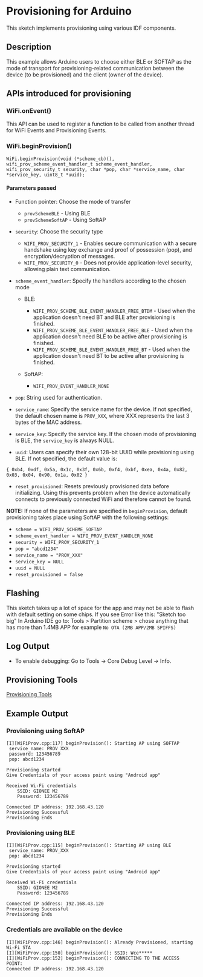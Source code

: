 # Provisioning for Arduino

This sketch implements provisioning using various IDF components.

## Description

This example allows Arduino users to choose either BLE or SOFTAP as the mode of transport for provisioning-related communication between the device (to be provisioned) and the client (owner of the device).

## APIs introduced for provisioning

### WiFi.onEvent()

This API can be used to register a function to be called from another
thread for WiFi Events and Provisioning Events.

### WiFi.beginProvision()

```
WiFi.beginProvision(void (*scheme_cb)(), wifi_prov_scheme_event_handler_t scheme_event_handler, wifi_prov_security_t security, char *pop, char *service_name, char *service_key, uint8_t *uuid);
```

#### Parameters passed

- Function pointer: Choose the mode of transfer
    - `provSchemeBLE` - Using BLE
    - `provSchemeSoftAP` - Using SoftAP

- `security`: Choose the security type
    - `WIFI_PROV_SECURITY_1` - Enables secure communication with a secure handshake using key exchange and proof of possession (pop), and encryption/decryption of messages.
    - `WIFI_PROV_SECURITY_0` - Does not provide application-level security, allowing plain text communication.

- `scheme_event_handler`: Specify the handlers according to the chosen mode
    - BLE:
        - `WIFI_PROV_SCHEME_BLE_EVENT_HANDLER_FREE_BTDM` - Used when the application doesn't need BT and BLE after provisioning is finished.
        - `WIFI_PROV_SCHEME_BLE_EVENT_HANDLER_FREE_BLE` - Used when the application doesn't need BLE to be active after provisioning is finished.
        - `WIFI_PROV_SCHEME_BLE_EVENT_HANDLER_FREE_BT` - Used when the application doesn't need BT to be active after provisioning is finished.

    - SoftAP:
        - `WIFI_PROV_EVENT_HANDLER_NONE`

- `pop`: String used for authentication.

- `service_name`: Specify the service name for the device. If not specified, the default chosen name is `PROV_XXX`, where XXX represents the last 3 bytes of the MAC address.

- `service_key`: Specify the service key. If the chosen mode of provisioning is BLE, the `service_key` is always NULL.

- `uuid`: Users can specify their own 128-bit UUID while provisioning using BLE. If not specified, the default value is:

```
{ 0xb4, 0xdf, 0x5a, 0x1c, 0x3f, 0x6b, 0xf4, 0xbf, 0xea, 0x4a, 0x82, 0x03, 0x04, 0x90, 0x1a, 0x02 }
```

- `reset_provisioned`: Resets previously provisioned data before initializing. Using this prevents problem when the device automatically connects to previously connected WiFi and therefore cannot be found.

**NOTE:** If none of the parameters are specified in `beginProvision`, default provisioning takes place using SoftAP with the following settings:
- `scheme = WIFI_PROV_SCHEME_SOFTAP`
- `scheme_event_handler = WIFI_PROV_EVENT_HANDLER_NONE`
- `security = WIFI_PROV_SECURITY_1`
- `pop = "abcd1234"`
- `service_name = "PROV_XXX"`
- `service_key = NULL`
- `uuid = NULL`
- `reset_provisioned = false`

## Flashing
This sketch takes up a lot of space for the app and may not be able to flash with default setting on some chips.
If you see Error like this: "Sketch too big"
In Arduino IDE go to: Tools > Partition scheme > chose anything that has more than 1.4MB APP for example `No OTA (2MB APP/2MB SPIFFS)`

## Log Output
- To enable debugging: Go to Tools -> Core Debug Level -> Info.

## Provisioning Tools
[Provisioning Tools](https://docs.espressif.com/projects/esp-idf/en/latest/esp32/api-reference/provisioning/wifi_provisioning.html#provisioning-tools)

## Example Output

### Provisioning using SoftAP
```
[I][WiFiProv.cpp:117] beginProvision(): Starting AP using SOFTAP
 service_name: PROV_XXX
 password: 123456789
 pop: abcd1234

Provisioning started
Give Credentials of your access point using "Android app"

Received Wi-Fi credentials
    SSID: GIONEE M2
    Password: 123456789

Connected IP address: 192.168.43.120
Provisioning Successful
Provisioning Ends
```

### Provisioning using BLE
```
[I][WiFiProv.cpp:115] beginProvision(): Starting AP using BLE
 service_name: PROV_XXX
 pop: abcd1234

Provisioning started
Give Credentials of your access point using "Android app"

Received Wi-Fi credentials
    SSID: GIONEE M2
    Password: 123456789

Connected IP address: 192.168.43.120
Provisioning Successful
Provisioning Ends
```

### Credentials are available on the device
```
[I][WiFiProv.cpp:146] beginProvision(): Already Provisioned, starting Wi-Fi STA
[I][WiFiProv.cpp:150] beginProvision(): SSID: Wce*****
[I][WiFiProv.cpp:152] beginProvision(): CONNECTING TO THE ACCESS POINT:
Connected IP address: 192.168.43.120
```
